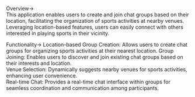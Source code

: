 Overview->   
This application enables users to create and join chat groups based on their location, facilitating the organization of sports activities at nearby venues. Leveraging location-based features, users can easily connect with others interested in playing sports in their vicinity.

Functionality->
Location-based Group Creation: Allows users to create chat groups for organizing sports activities at their nearest location. 
Group Joining: Enables users to discover and join existing chat groups based on their interests and location.  
Venue Selection: Dynamically suggests nearby venues for sports activities, enhancing user convenience.  
Real-time Chat: Provides a real-time chat interface within groups for seamless coordination and communication among participants.   
